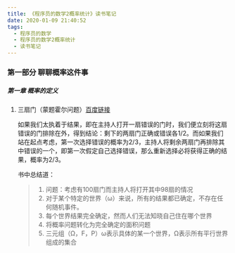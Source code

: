 ```yaml
---
title: 《程序员的数学2概率统计》读书笔记
date: 2020-01-09 21:40:52
tags:
  - 程序员的数学
  - 程序员的数学2概率统计
  - 读书笔记
---
```


### 第一部分 聊聊概率这件事

##### 第一章 概率的定义

1. 三扇门（蒙题霍尔问题）[百度链接]([https://baike.baidu.com/item/%E4%B8%89%E9%97%A8%E9%97%AE%E9%A2%98/1242689?fr=aladdin](https://baike.baidu.com/item/三门问题/1242689?fr=aladdin))

   如果我们太执着于结果，即在主持人打开一扇错误的门时，我们便立刻将这扇错误的门排除在外，得到结论：剩下的两扇门正确或错误各1/2。而如果我们站在起点考虑，第一次选择错误的概率为2/3，主持人将剩余两扇门再排除其中错误的一个，即第一次假定自己选择错误，那么重新选择必将获得正确的结果，概率为2/3。

   书中总结道：

   > 1. 问题：考虑有100扇门而主持人将打开其中98扇的情况
   > 2. 对于某个特定的世界（ω）来说，所有的结果都已确定，不存在任何随机事件。
   > 3. 每个世界结果完全确定，然而人们无法知晓自己住在哪个世界
   > 4. 将概率问题转化为完全确定的面积问题
   > 5. 三元组（Ω，Ϝ，P）ω表示具体的某一个世界，Ω表示所有平行世界组成的集合